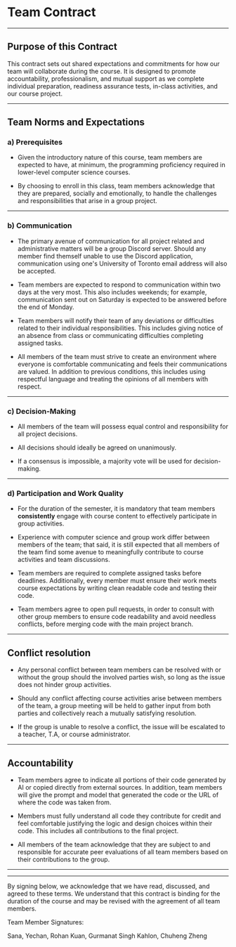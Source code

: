 # Team Contract
___
## Purpose of this Contract

This contract sets out shared expectations and commitments for how our team will collaborate during the course. It is designed to promote accountability, professionalism, and mutual support as we complete individual preparation, readiness assurance tests, in-class activities, and our course project.

---
Team Norms and Expectations
---
### a) Prerequisites

* Given the introductory nature of this course, team members are expected to have, at minimum, the programming proficiency required in lower-level computer science courses.

* By choosing to enroll in this class, team members acknowledge that they are prepared, socially and emotionally, to handle the challenges and responsibilities that arise in a group project.
---
### b) Communication

* The primary avenue of communication for all project related and administrative matters will be a group Discord server. Should any member find themself unable to use the Discord application, communication using one's University of Toronto email address will also be accepted.

* Team members are expected to respond to communication within two days at the very most. This also includes weekends; for example, communication sent out on Saturday is expected to be answered before the end of Monday.

* Team members will notify their team of any deviations or difficulties related to their individual responsibilities. This includes giving notice of an absence from class or communicating difficulties completing assigned tasks.

* All members of the team must strive to create an environment where everyone is comfortable communicating and feels their communications are valued. In addition to previous conditions, this includes using respectful language and treating the opinions of all members with respect.
---
### c) Decision-Making

* All members of the team will possess equal control and responsibility for all project decisions.

* All decisions should ideally be agreed on unanimously.

* If a consensus is impossible, a majority vote will be used for decision-making.
---
### d) Participation and Work Quality

* For the duration of the semester, it is mandatory that team members **consistently** engage with course content to effectively participate in group activities.

* Experience with computer science and group work differ between members of the team; that said, it is still expected that all members of the team find some avenue to meaningfully contribute to course activities and team discussions.

* Team members are required to complete assigned tasks before deadlines. Additionally, every member must ensure their work meets course expectations by writing clean readable code and testing their code.

* Team members agree to open pull requests, in order to consult with other group members to ensure code readability and avoid needless conflicts, before merging code with the main project branch.
---
## Conflict resolution

* Any personal conflict between team members can be resolved with or without the group should the involved parties wish, so long as the issue does not hinder group activities.

* Should any conflict affecting course activities arise between members of the team, a group meeting will be held to gather input from both parties and collectively reach a mutually satisfying resolution.

* If the group is unable to resolve a conflict, the issue will be escalated to a teacher, T.A, or course administrator.
---

## Accountability

* Team members agree to indicate all portions of their code generated by AI or copied directly from external sources. In addition, team members will give the prompt and model that generated the code or the URL of where the code was taken from.

* Members must fully understand all code they contribute for credit and feel comfortable justifying the logic and design choices within their code. This includes all contributions to the final project.

* All members of the team acknowledge that they are subject to and responsible for accurate peer evaluations of all team members based on their contributions to the group.
---

---

By signing below, we acknowledge that we have read, discussed, and agreed to these terms. We understand that this contract is binding for the duration of the course and may be revised with the agreement of all team members.

Team Member Signatures:

Sana, Yechan,
Rohan Kuan, Gurmanat Singh Kahlon,
Chuheng Zheng
